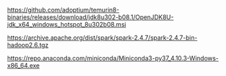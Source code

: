 https://github.com/adoptium/temurin8-binaries/releases/download/jdk8u302-b08.1/OpenJDK8U-jdk_x64_windows_hotspot_8u302b08.msi

https://archive.apache.org/dist/spark/spark-2.4.7/spark-2.4.7-bin-hadoop2.6.tgz


https://repo.anaconda.com/miniconda/Miniconda3-py37_4.10.3-Windows-x86_64.exe


